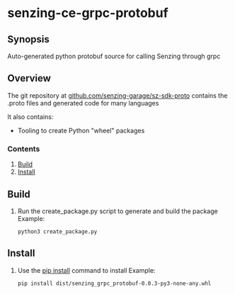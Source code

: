 # senzing-ce-grpc-protobuf

## Synopsis

Auto-generated python protobuf source for calling Senzing through grpc

## Overview

The git repository at
[github.com/senzing-garage/sz-sdk-proto](https://github.com/senzing-garage/sz-sdk-proto)
contains the .proto files and generated code for many languages

It also contains:

- Tooling to create Python "wheel" packages

### Contents

1. [Build](#build)
2. [Install](#install)

## Build

1. Run the create_package.py script to generate and build the package
   Example:

   ```console
   python3 create_package.py
   ```

## Install

1. Use the [pip install](https://pip.pypa.io/en/stable/cli/pip_install/)
   command to install
   Example:

    ```console
    pip install dist/senzing_grpc_protobuf-0.0.3-py3-none-any.whl
    ```
